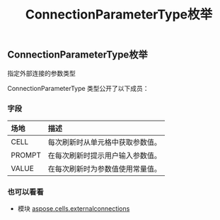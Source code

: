 ﻿---
title: ConnectionParameterType枚举
second_title: Aspose.Cells for Python via .NET API 参考资料
description:
type: docs
weight: 90
url: /zh/python-net/aspose.cells.externalconnections/connectionparametertype/
is_root: false
---
##  ConnectionParameterType枚举
指定外部连接的参数类型



ConnectionParameterType 类型公开了以下成员：

### 字段
|场地|描述|
| :- | :- |
| CELL |每次刷新时从单元格中获取参数值。|
| PROMPT |在每次刷新时提示用户输入参数值。|
| VALUE |在每次刷新时为参数值使用常量值。|



### 也可以看看
* 模块 [aspose.cells.externalconnections](..)

